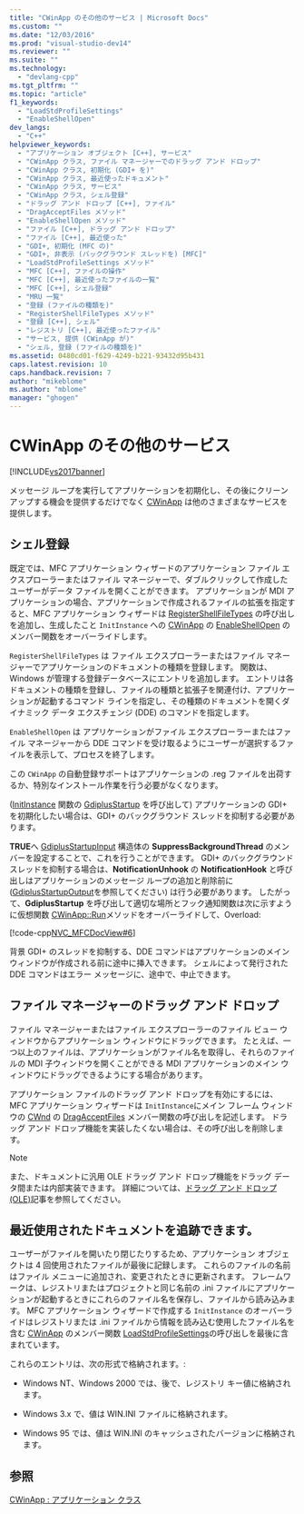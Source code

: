 ```yaml
---
title: "CWinApp のその他のサービス | Microsoft Docs"
ms.custom: ""
ms.date: "12/03/2016"
ms.prod: "visual-studio-dev14"
ms.reviewer: ""
ms.suite: ""
ms.technology: 
  - "devlang-cpp"
ms.tgt_pltfrm: ""
ms.topic: "article"
f1_keywords: 
  - "LoadStdProfileSettings"
  - "EnableShellOpen"
dev_langs: 
  - "C++"
helpviewer_keywords: 
  - "アプリケーション オブジェクト [C++], サービス"
  - "CWinApp クラス, ファイル マネージャーでのドラッグ アンド ドロップ"
  - "CWinApp クラス, 初期化 (GDI+ を)"
  - "CWinApp クラス, 最近使ったドキュメント"
  - "CWinApp クラス, サービス"
  - "CWinApp クラス, シェル登録"
  - "ドラッグ アンド ドロップ [C++], ファイル"
  - "DragAcceptFiles メソッド"
  - "EnableShellOpen メソッド"
  - "ファイル [C++], ドラッグ アンド ドロップ"
  - "ファイル [C++], 最近使った"
  - "GDI+, 初期化 (MFC の)"
  - "GDI+, 非表示 (バックグラウンド スレッドを) [MFC]"
  - "LoadStdProfileSettings メソッド"
  - "MFC [C++], ファイルの操作"
  - "MFC [C++], 最近使ったファイルの一覧"
  - "MFC [C++], シェル登録"
  - "MRU 一覧"
  - "登録 (ファイルの種類を)"
  - "RegisterShellFileTypes メソッド"
  - "登録 [C++], シェル"
  - "レジストリ [C++], 最近使ったファイル"
  - "サービス, 提供 (CWinApp が)"
  - "シェル, 登録 (ファイルの種類を)"
ms.assetid: 0480cd01-f629-4249-b221-93432d95b431
caps.latest.revision: 10
caps.handback.revision: 7
author: "mikeblome"
ms.author: "mblome"
manager: "ghogen"
---
```

# CWinApp のその他のサービス
[!INCLUDE[vs2017banner](../assembler/inline/includes/vs2017banner.md)]

メッセージ ループを実行してアプリケーションを初期化し、その後にクリーンアップする機会を提供するだけでなく [CWinApp](../mfc/reference/cwinapp-class.md) は他のさまざまなサービスを提供します。  
  
##  <a name="_core_shell_registration"></a> シェル登録  
 既定では、MFC アプリケーション ウィザードのアプリケーション ファイル エクスプローラーまたはファイル マネージャーで、ダブルクリックして作成したユーザーがデータ ファイルを開くことができます。  アプリケーションが MDI アプリケーションの場合、アプリケーションで作成されるファイルの拡張を指定すると、MFC アプリケーション ウィザードは [RegisterShellFileTypes](../Topic/CWinApp::RegisterShellFileTypes.md) の呼び出しを追加し、生成したこと `InitInstance` への [CWinApp](../mfc/reference/cwinapp-class.md) の [EnableShellOpen](../Topic/CWinApp::EnableShellOpen.md) のメンバー関数をオーバーライドします。  
  
 `RegisterShellFileTypes` は ファイル エクスプローラーまたはファイル マネージャーでアプリケーションのドキュメントの種類を登録します。  関数は、Windows が管理する登録データベースにエントリを追加します。  エントリは各ドキュメントの種類を登録し、ファイルの種類と拡張子を関連付け、アプリケーションが起動するコマンド ラインを指定し、その種類のドキュメントを開くダイナミック データ エクスチェンジ \(DDE\) のコマンドを指定します。  
  
 `EnableShellOpen` は アプリケーションがファイル エクスプローラーまたはファイル マネージャーから DDE コマンドを受け取るようにユーザーが選択するファイルを表示して、プロセスを終了します。  
  
 この `CWinApp` の自動登録サポートはアプリケーションの .reg ファイルを出荷するか、特別なインストール作業を行う必要がなくなります。  
  
 \([InitInstance](../Topic/CWinApp::InitInstance.md) 関数の [GdiplusStartup](_gdiplus_FUNC_GdiplusStartup_token_input_output_) を呼び出して\) アプリケーションの GDI\+ を初期化したい場合は、GDI\+ のバックグラウンド スレッドを抑制する必要があります。  
  
 **TRUE**へ [GdiplusStartupInput](_gdiplus_STRUC_GdiplusStartupInput) 構造体の **SuppressBackgroundThread** のメンバーを設定することで、これを行うことができます。  GDI\+ のバックグラウンド スレッドを抑制する場合は、**NotificationUnhook** の **NotificationHook** と呼び出しはアプリケーションのメッセージ ループの追加と削除前に \([GdiplusStartupOutput](_gdiplus_STRUC_GdiplusStartupOutput)を参照してください\) は行う必要があります。  したがって、**GdiplusStartup** を呼び出して適切な場所とフック通知関数は次に示すように仮想関数 [CWinApp::Run](../Topic/CWinApp::Run.md)メソッドをオーバーライドして、Overload:  
  
 [!code-cpp[NVC_MFCDocView#6](../mfc/codesnippet/CPP/special-cwinapp-services_1.cpp)]  
  
 背景 GDI\+ のスレッドを抑制する、DDE コマンドはアプリケーションのメイン ウィンドウが作成される前に途中に挿入できます。  シェルによって発行された DDE コマンドはエラー メッセージに、途中で、中止できます。  
  
##  <a name="_core_file_manager_drag_and_drop"></a> ファイル マネージャーのドラッグ アンド ドロップ  
 ファイル マネージャーまたはファイル エクスプローラーのファイル ビュー ウィンドウからアプリケーション ウィンドウにドラッグできます。  たとえば、一つ以上のファイルは、アプリケーションがファイル名を取得し、それらのファイルの MDI 子ウィンドウを開くことができる MDI アプリケーションのメイン ウィンドウにドラッグできるようにする場合があります。  
  
 アプリケーション ファイルのドラッグ アンド ドロップを有効にするには、MFC アプリケーション ウィザードは `InitInstance`にメイン フレーム ウィンドウの [CWnd](../Topic/CWnd%20Class.md) の [DragAcceptFiles](../Topic/CWnd::DragAcceptFiles.md) メンバー関数の呼び出しを記述します。  ドラッグ アンド ドロップ機能を実装したくない場合は、その呼び出しを削除します。  
  
> [!NOTE]
>  また、ドキュメントに汎用 OLE ドラッグ アンド ドロップ機能をドラッグ データ間または内部実装できます。  詳細については、[ドラッグ アンド ドロップ \(OLE\)](../mfc/drag-and-drop-ole.md)記事を参照してください。  
  
##  <a name="_core_keeping_track_of_the_most_recently_used_documents"></a> 最近使用されたドキュメントを追跡できます。  
 ユーザーがファイルを開いたり閉じたりするため、アプリケーション オブジェクトは 4 回使用されたファイルが最後に記録します。  これらのファイルの名前はファイル メニューに追加され、変更されたときに更新されます。  フレームワークは、レジストリまたはプロジェクトと同じ名前の .ini ファイルにアプリケーションが起動するときにこれらのファイル名を保存し、ファイルから読み込みます。  MFC アプリケーション ウィザードで作成する `InitInstance` のオーバーライドはレジストリまたは .ini ファイルから情報を読み込む使用したファイル名を含む [CWinApp](../mfc/reference/cwinapp-class.md) のメンバー関数 [LoadStdProfileSettings](../Topic/CWinApp::LoadStdProfileSettings.md)の呼び出しを最後に含まれています。  
  
 これらのエントリは、次の形式で格納されます。:  
  
-   Windows NT、Windows 2000 では、後で、レジストリ キー値に格納されます。  
  
-   Windows 3.x で、値は WIN.INI ファイルに格納されます。  
  
-   Windows 95 では、値は WIN.INI のキャッシュされたバージョンに格納されます。  
  
## 参照  
 [CWinApp : アプリケーション クラス](../Topic/CWinApp:%20The%20Application%20Class.md)